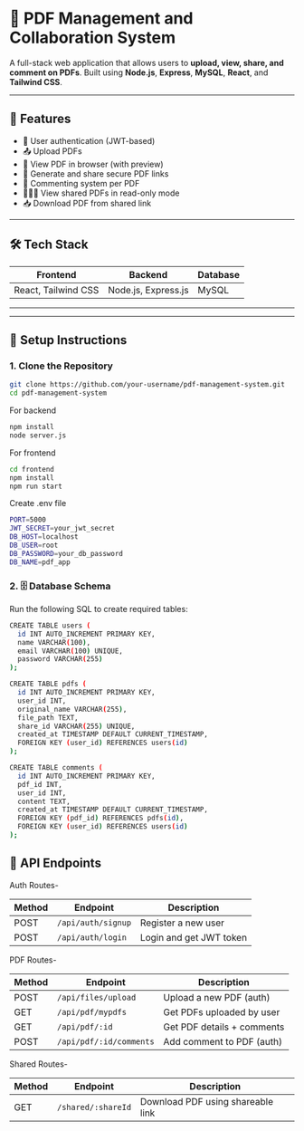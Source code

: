 # 📄 PDF Management and Collaboration System

A full-stack web application that allows users to **upload, view, share, and comment on PDFs**. Built using **Node.js**, **Express**, **MySQL**, **React**, and **Tailwind CSS**.

---

## 🚀 Features

- 🧾 User authentication (JWT-based)
- 📤 Upload PDFs
- 📑 View PDF in browser (with preview)
- 🔗 Generate and share secure PDF links
- 💬 Commenting system per PDF
- 🧑‍🤝‍🧑 View shared PDFs in read-only mode
- 📥 Download PDF from shared link

---

## 🛠️ Tech Stack

| Frontend              | Backend                | Database |
|-----------------------|------------------------|----------|
| React, Tailwind CSS   | Node.js, Express.js    | MySQL    |

---


---

## 🔧 Setup Instructions

### 1. Clone the Repository

```bash
git clone https://github.com/your-username/pdf-management-system.git
cd pdf-management-system

```
For backend

```bash
npm install
node server.js
```

For frontend

```bash
cd frontend
npm install
npm run start
```
Create .env file

```bash
PORT=5000
JWT_SECRET=your_jwt_secret
DB_HOST=localhost
DB_USER=root
DB_PASSWORD=your_db_password
DB_NAME=pdf_app
```

### 2. 🗄️ Database Schema
Run the following SQL to create required tables:

```bash
CREATE TABLE users (
  id INT AUTO_INCREMENT PRIMARY KEY,
  name VARCHAR(100),
  email VARCHAR(100) UNIQUE,
  password VARCHAR(255)
);

CREATE TABLE pdfs (
  id INT AUTO_INCREMENT PRIMARY KEY,
  user_id INT,
  original_name VARCHAR(255),
  file_path TEXT,
  share_id VARCHAR(255) UNIQUE,
  created_at TIMESTAMP DEFAULT CURRENT_TIMESTAMP,
  FOREIGN KEY (user_id) REFERENCES users(id)
);

CREATE TABLE comments (
  id INT AUTO_INCREMENT PRIMARY KEY,
  pdf_id INT,
  user_id INT,
  content TEXT,
  created_at TIMESTAMP DEFAULT CURRENT_TIMESTAMP,
  FOREIGN KEY (pdf_id) REFERENCES pdfs(id),
  FOREIGN KEY (user_id) REFERENCES users(id)
);
```

## 🧪 API Endpoints

Auth Routes-

| Method | Endpoint           | Description             |
| ------ | ------------------ | ----------------------- |
| POST   | `/api/auth/signup` | Register a new user     |
| POST   | `/api/auth/login`  | Login and get JWT token |

PDF Routes-

| Method | Endpoint                | Description                |
| ------ | ----------------------- | -------------------------- |
| POST   | `/api/files/upload`     | Upload a new PDF (auth)    |
| GET    | `/api/pdf/mypdfs`       | Get PDFs uploaded by user  |
| GET    | `/api/pdf/:id`          | Get PDF details + comments |
| POST   | `/api/pdf/:id/comments` | Add comment to PDF (auth)  |

Shared Routes-

| Method | Endpoint           | Description                       |
| ------ | ------------------ | --------------------------------- |
| GET    | `/shared/:shareId` | Download PDF using shareable link |







